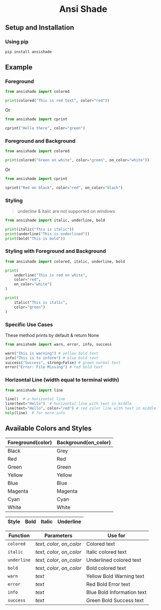 <h1 align='center'>Ansi Shade</h1>

## Setup and Installation

### Using pip

```bash
pip install ansishade
```

## Example

### Foreground

```python
from ansishade import colored

print(colored("This is red text", color="red"))
```

Or

```python
from ansishade import cprint

cprint("Hello there", color="green")
```

### Foreground and Background

```python
from ansishade import colored

print(colored("Green on white", color="green", on_color="white"))
```

Or

```python
from ansishade import cprint

cprint("Red on black", color="red", on_color="black")
```

### Styling

> underline & italic are not supported on windows

```python
from ansishade import italic, underline, bold

print(italic("This is italic"))
print(underline("This is underlined"))
print(bold("This is bold"))
```

### Styling with Foreground and Background

```python
from ansishade import colored, italic, underline, bold

print(
    underline("This is red on white",
    color="red",
    on_color="white")
)

print(
    italic("This is italic",
    color="green")
)
```

### Specific Use Cases

These method prints by default & return None

```python
from ansishade import warn, error, info, success

warn("This is warning") # yellow bold text
info("This is to inform") # blue bold text
success("Success", strong=False) # green normal text
error("Error: File Missing") # red bold text
```

### Horizontal Line (width equal to terminal width)

```python
from ansishade import line

line()  # a horizontal line
line(text="Hello")  # horizontal line with text in middle
line(text="Hello", color="red") # red color line with text in middle
help(line)  # for more info
```

## Available Colors and Styles

| Foreground(color) | Background(on_color) |
| ----------------- | -------------------- |
| Black             | Grey                 |
| Red               | Red                  |
| Green             | Green                |
| Yellow            | Yellow               |
| Blue              | Blue                 |
| Magenta           | Magenta              |
| Cyan              | Cyan                 |
| White             | White                |

| Style | Bold | Italic | Underline |
| ----- | ---- | ------ | --------- |

| Function    | Parameters                  | Use for                    |
| ----------- | --------------------------- | -------------------------- |
| `colored`   | _text_, _color_, _on_color_ | Colored text               |
| `italic`    | _text_, _color_, _on_color_ | Italic colored text        |
| `underline` | _text_, _color_, _on_color_ | Underlined colored text    |
| `bold`      | _text_, _color_, _on_color_ | Bold colored text          |
| `warn`      | _text_                      | Yellow Bold Warning text   |
| `error`     | _text_                      | Red Bold Error text        |
| `info`      | _text_                      | Blue Bold Information text |
| `success`   | _text_                      | Green Bold Success text    |

